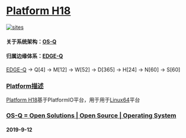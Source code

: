﻿# [Platform H18](https://github.com/OS-Q/H18)

[![sites](http://182.61.61.133/link/resources/OSQ.png)](http://www.OS-Q.com)

#### 关于系统架构：[OS-Q](https://github.com/OS-Q)
#### 归属边缘体系：[EDGE-Q](https://github.com/EDGE-Q)

[EDGE-Q](https://github.com/OS-Q/EDGE-Q) -> Q[4] -> M[12] -> W[52] -> D[365] -> H[24] -> N[60] -> S[60]

### [Platform描述](https://github.com/OS-Q/H18/wiki) 

[Platform H18](https://github.com/OS-Q/H18)基于PlatformIO平台，用于用于[Linux64](https://github.com/sochub/Linux64)平台

### [OS-Q = Open Solutions | Open Source |  Operating System ](http://www.OS-Q.com/H18)
####  2019-9-12
